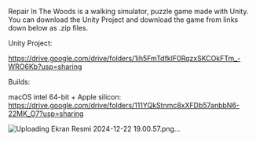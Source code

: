 Repair In The Woods is a walking simulator, puzzle game made with Unity. You can download the Unity Project and download the game from links down below as .zip files.

Unity Project:

https://drive.google.com/drive/folders/1ih5FmTdfkIF0RqzxSKCOkFTm_-WRO6Kb?usp=sharing



Builds:

macOS intel 64-bit + Apple silicon: https://drive.google.com/drive/folders/111YQkStnmc8xXFDb57anbbN6-22MK_O7?usp=sharing



![Uploading Ekran Resmi 2024-12-22 19.00.57.png…]()

